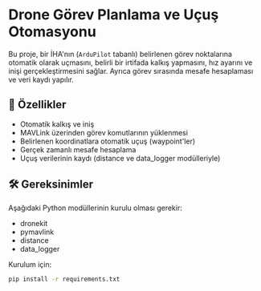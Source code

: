 # Drone Görev Planlama ve Uçuş Otomasyonu

Bu proje, bir İHA'nın (`ArduPilot` tabanlı) belirlenen görev noktalarına otomatik olarak uçmasını, belirli bir irtifada kalkış yapmasını, hız ayarını ve inişi gerçekleştirmesini sağlar. Ayrıca görev sırasında mesafe hesaplaması ve veri kaydı yapılır.

## 🚀 Özellikler

- Otomatik kalkış ve iniş
- MAVLink üzerinden görev komutlarının yüklenmesi
- Belirlenen koordinatlara otomatik uçuş (waypoint'ler)
- Gerçek zamanlı mesafe hesaplama
- Uçuş verilerinin kaydı (distance ve data_logger modülleriyle)

## 🛠 Gereksinimler

Aşağıdaki Python modüllerinin kurulu olması gerekir:

- dronekit
- pymavlink
- distance
- data_logger

Kurulum için:

```bash
pip install -r requirements.txt
